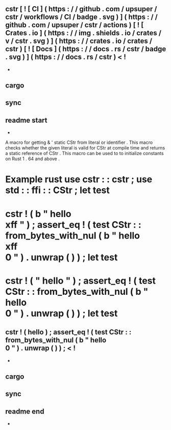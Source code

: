 #
cstr
[
!
[
CI
]
(
https
:
/
/
github
.
com
/
upsuper
/
cstr
/
workflows
/
CI
/
badge
.
svg
)
]
(
https
:
/
/
github
.
com
/
upsuper
/
cstr
/
actions
)
[
!
[
Crates
.
io
]
(
https
:
/
/
img
.
shields
.
io
/
crates
/
v
/
cstr
.
svg
)
]
(
https
:
/
/
crates
.
io
/
crates
/
cstr
)
[
!
[
Docs
]
(
https
:
/
/
docs
.
rs
/
cstr
/
badge
.
svg
)
]
(
https
:
/
/
docs
.
rs
/
cstr
)
<
!
-
-
cargo
-
sync
-
readme
start
-
-
>
A
macro
for
getting
&
'
static
CStr
from
literal
or
identifier
.
This
macro
checks
whether
the
given
literal
is
valid
for
CStr
at
compile
time
and
returns
a
static
reference
of
CStr
.
This
macro
can
be
used
to
to
initialize
constants
on
Rust
1
.
64
and
above
.
#
#
Example
rust
use
cstr
:
:
cstr
;
use
std
:
:
ffi
:
:
CStr
;
let
test
=
cstr
!
(
b
"
hello
\
xff
"
)
;
assert_eq
!
(
test
CStr
:
:
from_bytes_with_nul
(
b
"
hello
\
xff
\
0
"
)
.
unwrap
(
)
)
;
let
test
=
cstr
!
(
"
hello
"
)
;
assert_eq
!
(
test
CStr
:
:
from_bytes_with_nul
(
b
"
hello
\
0
"
)
.
unwrap
(
)
)
;
let
test
=
cstr
!
(
hello
)
;
assert_eq
!
(
test
CStr
:
:
from_bytes_with_nul
(
b
"
hello
\
0
"
)
.
unwrap
(
)
)
;
<
!
-
-
cargo
-
sync
-
readme
end
-
-
>
